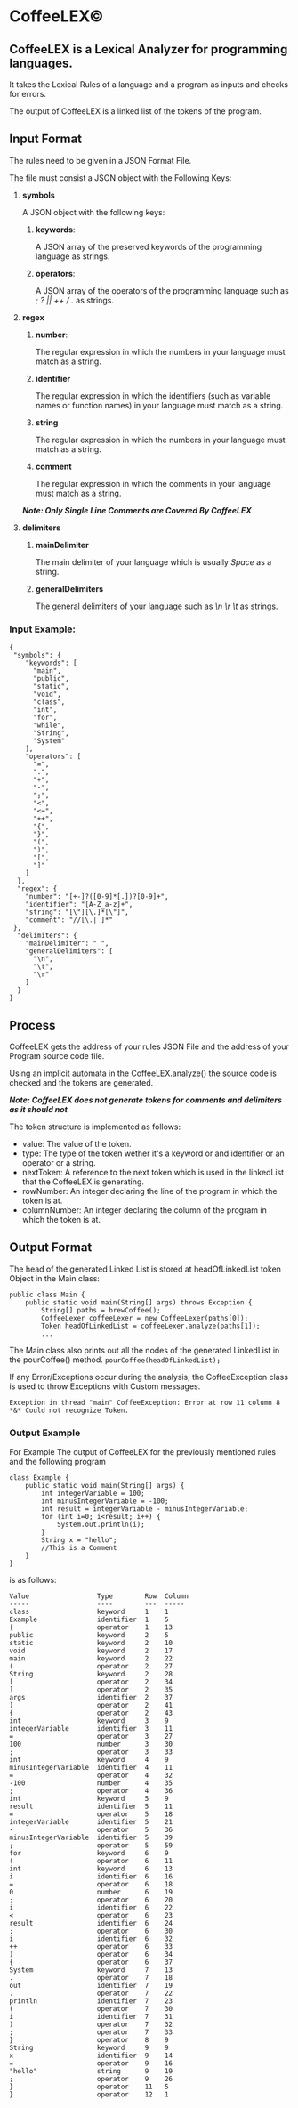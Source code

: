 # CoffeeLEX©
## CoffeeLEX is a Lexical Analyzer for programming languages.
It takes the Lexical Rules of a language and a program as inputs and checks for errors.

The output of CoffeeLEX is a linked list of the tokens of the program.
## Input Format
The rules need to be given in a JSON Format File.

The file must consist a JSON object with the Following Keys:

1. **symbols**

   A JSON object with the following keys:

   1. **keywords**:
   
        A JSON array of the preserved keywords of the programming language as strings.
   
   2. **operators**:
   
        A JSON array of the operators of the programming language such as *; ? || ++ / .* as strings.
   
2. **regex**

   1. **number**:
   
        The regular expression in which the numbers in your language must match as a string.
   
   2. **identifier**
   
        The regular expression in which the identifiers (such as variable names or function names) in your language must match as a string.
   
   3. **string**
   
        The regular expression in which the numbers in your language must match as a string.
   
   4. **comment**
   
        The regular expression in which the comments in your language must match as a string. 
   
   ***Note: Only Single Line Comments are Covered By CoffeeLEX***
   
3. **delimiters**

     1. **mainDelimiter**
     
          The main delimiter of your language which is usually *Space* as a string.
          
     2. **generalDelimiters**
     
          The general delimiters of your language such as *\n \r \t* as strings.
          
### Input Example:
```
{
 "symbols": {
    "keywords": [
      "main",
      "public",
      "static",
      "void",
      "class",
      "int",
      "for",
      "while",
      "String",
      "System"
    ],
    "operators": [
      "=",
      ".",
      "+",
      "-",
      ";",
      "<",
      "<=",
      "++",
      "{",
      "}",
      "(",
      ")",
      "[",
      "]"
    ]
  },
  "regex": {
    "number": "[+-]?([0-9]*[.])?[0-9]+",
    "identifier": "[A-Z_a-z]+",
    "string": "[\"][\.]*[\"]",
    "comment": "//[\.| ]*"
 },
  "delimiters": {
    "mainDelimiter": " ",
    "generalDelimiters": [
      "\n",
      "\t",
      "\r"
    ]
  }
}
```

## Process

CoffeeLEX gets the address of your rules JSON File and the address of your Program source code file.

Using an implicit automata in the CoffeeLEX.analyze() the source code is checked and the tokens are generated.

***Note: CoffeeLEX does not generate tokens for comments and delimiters as it should not***

The token structure is implemented as follows:

* value:         The value of the token.
* type:          The type of the token wether it's a keyword or and identifier or an operator or a string.
* nextToken:     A reference to the next token which is used in the linkedList that the CoffeeLEX is generating.
* rowNumber:     An integer declaring the line of the program in which the token is at.
* columnNumber:  An integer declaring the column of the program in which the token is at.

## Output Format

The head of the generated Linked List is stored at headOfLinkedList token Object in the Main class:

```
public class Main {
    public static void main(String[] args) throws Exception {
        String[] paths = brewCoffee();
        CoffeeLexer coffeeLexer = new CoffeeLexer(paths[0]);
        Token headOfLinkedList = coffeeLexer.analyze(paths[1]);
        ...
```
The Main class also prints out all the nodes of the generated LinkedList in the pourCoffee() method.
`
 pourCoffee(headOfLinkedList);
`

If any Error/Exceptions occur during the analysis, the CoffeeException class is used to throw Exceptions with Custom messages.

`
Exception in thread "main" CoffeeException: Error at row 11 column 8	*&*
Could not recognize Token.
`

### Output Example

For Example The output of CoffeeLEX for the previously mentioned rules and the following program
```
class Example {
    public static void main(String[] args) {
        int integerVariable = 100;
        int minusIntegerVariable = -100;
        int result = integerVariable - minusIntegerVariable;
        for (int i=0; i<result; i++) {
            System.out.println(i);
        }
        String x = "hello";
        //This is a Comment
    }
}

```
is as follows:
```
Value                 Type        Row  Column  
-----                 ----        ---  -----   
class                 keyword     1    1       
Example               identifier  1    5       
{                     operator    1    13      
public                keyword     2    5       
static                keyword     2    10      
void                  keyword     2    17      
main                  keyword     2    22      
(                     operator    2    27      
String                keyword     2    28      
[                     operator    2    34      
]                     operator    2    35      
args                  identifier  2    37      
)                     operator    2    41      
{                     operator    2    43      
int                   keyword     3    9       
integerVariable       identifier  3    11      
=                     operator    3    27      
100                   number      3    30      
;                     operator    3    33      
int                   keyword     4    9       
minusIntegerVariable  identifier  4    11      
=                     operator    4    32      
-100                  number      4    35      
;                     operator    4    36      
int                   keyword     5    9       
result                identifier  5    11      
=                     operator    5    18      
integerVariable       identifier  5    21      
-                     operator    5    36      
minusIntegerVariable  identifier  5    39      
;                     operator    5    59      
for                   keyword     6    9       
(                     operator    6    11      
int                   keyword     6    13      
i                     identifier  6    16      
=                     operator    6    18      
0                     number      6    19      
;                     operator    6    20      
i                     identifier  6    22      
<                     operator    6    23      
result                identifier  6    24      
;                     operator    6    30      
i                     identifier  6    32      
++                    operator    6    33      
)                     operator    6    34      
{                     operator    6    37      
System                keyword     7    13      
.                     operator    7    18      
out                   identifier  7    19      
.                     operator    7    22      
println               identifier  7    23      
(                     operator    7    30      
i                     identifier  7    31      
)                     operator    7    32      
;                     operator    7    33      
}                     operator    8    9       
String                keyword     9    9       
x                     identifier  9    14      
=                     operator    9    16      
"hello"               string      9    19      
;                     operator    9    26      
}                     operator    11   5       
}                     operator    12   1       
```
